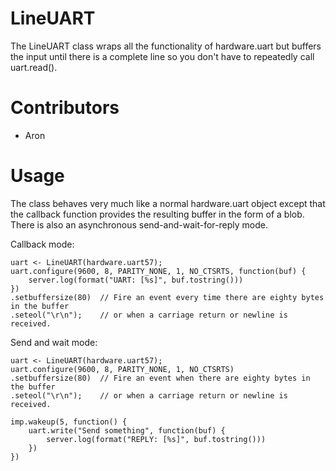 LineUART
============
The LineUART class wraps all the functionality of hardware.uart but buffers the input until there is a complete line so you don't have to repeatedly call uart.read().

Contributors
============

- Aron

Usage
=====
The class behaves very much like a normal hardware.uart object except that the callback function provides the resulting buffer in the form of a blob. There is also an asynchronous send-and-wait-for-reply mode.

Callback mode:

```
uart <- LineUART(hardware.uart57);
uart.configure(9600, 8, PARITY_NONE, 1, NO_CTSRTS, function(buf) {
    server.log(format("UART: [%s]", buf.tostring()))
})
.setbuffersize(80)  // Fire an event every time there are eighty bytes in the buffer
.seteol("\r\n");    // or when a carriage return or newline is received.
```

Send and wait mode:

```
uart <- LineUART(hardware.uart57);
uart.configure(9600, 8, PARITY_NONE, 1, NO_CTSRTS)
.setbuffersize(80)  // Fire an event when there are eighty bytes in the buffer
.seteol("\r\n");    // or when a carriage return or newline is received.

imp.wakeup(5, function() {
    uart.write("Send something", function(buf) {
        server.log(format("REPLY: [%s]", buf.tostring()))
    })
})
```
